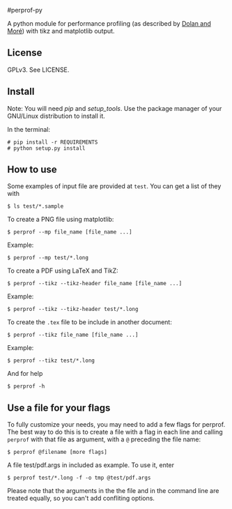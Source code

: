 #perprof-py 

A python module for performance profiling (as described by [Dolan and
Moré](http://arxiv.org/abs/cs/0102001)) with tikz and matplotlib output.

## License

GPLv3. See LICENSE.

## Install

Note: You will need *pip* and *setup_tools*. Use the package manager of your
GNU/Linux distribution to install it.

In the terminal:

    # pip install -r REQUIREMENTS
    # python setup.py install

## How to use

Some examples of input file are provided at `test`. You can get a list of they
with

    $ ls test/*.sample

To create a PNG file using matplotlib:

    $ perprof --mp file_name [file_name ...]

Example:

    $ perprof --mp test/*.long

To create a PDF using LaTeX and TikZ:

    $ perprof --tikz --tikz-header file_name [file_name ...]

Example:

    $ perprof --tikz --tikz-header test/*.long

To create the `.tex` file to be include in another document:

    $ perprof --tikz file_name [file_name ...]

Example:

    $ perprof --tikz test/*.long

And for help

    $ perprof -h

## Use a file for your flags

To fully customize your needs, you may need to add a few flags for perprof. The
best way to do this is to create a file with a flag in each line and calling
`perprof` with that file as argument, with a `@` preceding the file name:

    $ perprof @filename [more flags]

A file test/pdf.args in included as example. To use it, enter

    $ perprof test/*.long -f -o tmp @test/pdf.args

Please note that the arguments in the the file and in the command line are
treated equally, so you can't add confliting options.
